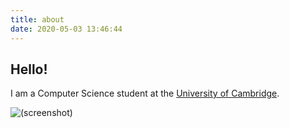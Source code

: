 ```yaml
---
title: about
date: 2020-05-03 13:46:44
---
```


## Hello!

I am a Computer Science student at the [University of Cambridge](https://www.cam.ac.uk/).

![(screenshot)](https://upload.wikimedia.org/wikipedia/en/a/a6/Pokémon_Pikachu_art.png)



